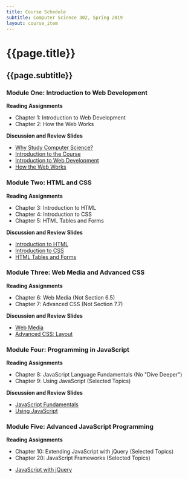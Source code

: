 ```yaml
---
title: Course Schedule
subtitle: Computer Science 302, Spring 2019
layout: course_item
---
```


# {{page.title}}
## {{page.subtitle}}

### Module One: Introduction to Web Development

**Reading Assignments**

- Chapter 1: Introduction to Web Development
- Chapter 2: How the Web Works

**Discussion and Review Slides**

<ul>

<li> <a target="_blank" rel="noopener" href="{{site.baseurl}}teaching/cs302S2019/provide/slides/cs302_whystudycomputerscience.html">Why Study Computer Science?</a>

<li> <a target="_blank" rel="noopener" href="{{site.baseurl}}teaching/cs302S2019/provide/slides/cs302_introduction.html">Introduction to the Course</a>

<li> <a target="_blank" rel="noopener" href="{{site.baseurl}}teaching/cs302S2019/provide/slides/cs302_chapter1.html">Introduction to Web Development</a>

<li> <a target="_blank" rel="noopener" href="{{site.baseurl}}teaching/cs302S2019/provide/slides/cs302_chapter2.html">How the Web Works</a>

</ul>

### Module Two: HTML and CSS

**Reading Assignments**

- Chapter 3: Introduction to HTML
- Chapter 4: Introduction to CSS
- Chapter 5: HTML Tables and Forms

**Discussion and Review Slides**

<ul>

<li> <a target="_blank" rel="noopener" href="{{site.baseurl}}teaching/cs302S2019/provide/slides/cs302_chapter3.html">Introduction to HTML</a>

<li> <a target="_blank" rel="noopener" href="{{site.baseurl}}teaching/cs302S2019/provide/slides/cs302_chapter4.html">Introduction to CSS</a>

<li> <a target="_blank" rel="noopener" href="{{site.baseurl}}teaching/cs302S2019/provide/slides/cs302_chapter5.html">HTML Tables and Forms</a>

</ul>

### Module Three: Web Media and Advanced CSS

**Reading Assignments**

- Chapter 6: Web Media (Not Section 6.5)
- Chapter 7: Advanced CSS (Not Section 7.7)

**Discussion and Review Slides**

<ul>

<li> <a target="_blank" rel="noopener" href="{{site.baseurl}}teaching/cs302S2019/provide/slides/cs302_chapter6.html">Web Media</a>

<li> <a target="_blank" rel="noopener" href="{{site.baseurl}}teaching/cs302S2019/provide/slides/cs302_chapter7.html">Advanced CSS: Layout</a>

</ul>

### Module Four: Programming in JavaScript

**Reading Assignments**

- Chapter 8: JavaScript Language Fundamentals (No "Dive Deeper")
- Chapter 9: Using JavaScript (Selected Topics)

**Discussion and Review Slides**

<ul>

<li> <a target="_blank" rel="noopener" href ="{{site.baseurl}}teaching/cs302S2019/provide/slides/cs302_chapter8.html">JavaScript Fundamentals</a>

<li> <a target="_blank" rel="noopener" href ="{{site.baseurl}}teaching/cs302S2019/provide/slides/cs302_chapter9.html">Using JavaScript</a>

</ul>

### Module Five: Advanced JavaScript Programming

**Reading Assignments**

- Chapter 10: Extending JavaScript with jQuery (Selected Topics)
- Chapter 20: JavaScript Frameworks (Selected Topics)

<ul>

<li> <a target="_blank" rel="noopener" href ="{{site.baseurl}}teaching/cs302S2019/provide/slides/cs302_chapter10.html">JavaScript with jQuery</a>

</ul>
